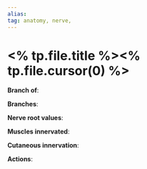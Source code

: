 ```yaml
---
alias: 
tag: anatomy, nerve, 
---
```

# <% tp.file.title %><% tp.file.cursor(0) %>

**Branch of**: 

**Branches**: 

**Nerve root values**: 

**Muscles innervated**: 

**Cutaneous innervation**: 

**Actions**: 